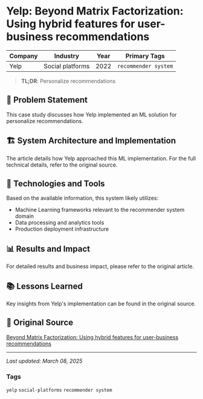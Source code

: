 # Yelp: Beyond Matrix Factorization: Using hybrid features for user-business recommendations

| Company | Industry | Year | Primary Tags | 
|---------|----------|------|--------------|
| Yelp | Social platforms | 2022 | `recommender system` |

> **TL;DR**: Personalize recommendations

## 📝 Problem Statement

This case study discusses how Yelp implemented an ML solution for personalize recommendations.

## 🏗️ System Architecture and Implementation

The article details how Yelp approached this ML implementation. For the full technical details, refer to the original source.

## 🔧 Technologies and Tools

Based on the available information, this system likely utilizes:

- Machine Learning frameworks relevant to the recommender system domain
- Data processing and analytics tools
- Production deployment infrastructure

## 📊 Results and Impact

For detailed results and business impact, please refer to the original article.

## 📚 Lessons Learned

Key insights from Yelp's implementation can be found in the original source.

## 🔗 Original Source

[Beyond Matrix Factorization: Using hybrid features for user-business recommendations](https://engineeringblog.yelp.com/2022/04/beyond-matrix-factorization-using-hybrid-features-for-user-business-recommendations.html)

---

*Last updated: March 08, 2025*

### Tags

`yelp` `social-platforms` `recommender system`
